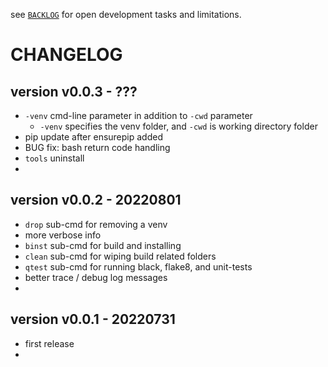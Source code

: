 
see [`BACKLOG`](./BACKLOG.md)
for open development tasks and limitations.


# CHANGELOG


## version v0.0.3 - ???

- `-venv` cmd-line parameter in addition to `-cwd` parameter
  - `-venv` specifies the venv folder, and 
  `-cwd` is working directory folder
- pip update after ensurepip added
- BUG fix: bash return code handling
- `tools` uninstall
- 


## version v0.0.2 - 20220801

- `drop` sub-cmd for removing a venv
- more verbose info
- `binst` sub-cmd for build and installing
- `clean` sub-cmd for wiping build related folders
- `qtest` sub-cmd for running black, flake8, and unit-tests
- better trace / debug log messages
- 


## version v0.0.1 - 20220731

- first release
- 
